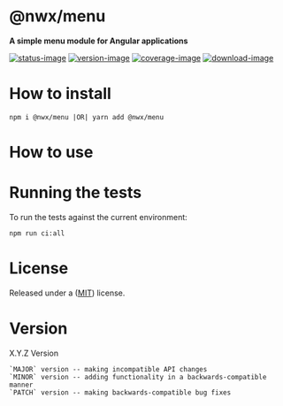 # @nwx/menu

**A simple menu module for Angular applications**

[![status-image]][status-link]
[![version-image]][version-link]
[![coverage-image]][coverage-link]
[![download-image]][download-link]

# How to install

    npm i @nwx/menu |OR| yarn add @nwx/menu

# How to use

# Running the tests

To run the tests against the current environment:

    npm run ci:all

# License

Released under a ([MIT](https://github.com/neekware/nwx-menu/blob/master/LICENSE)) license.

# Version

X.Y.Z Version

    `MAJOR` version -- making incompatible API changes
    `MINOR` version -- adding functionality in a backwards-compatible manner
    `PATCH` version -- making backwards-compatible bug fixes

[status-image]: https://secure.travis-ci.org/neekware/nwx-menu.png?branch=master
[status-link]: http://travis-ci.org/neekware/nwx-menu?branch=master
[version-image]: https://img.shields.io/npm/v/@nwx/menu.svg
[version-link]: https://www.npmjs.com/package/@nwx/menu
[coverage-image]: https://coveralls.io/repos/neekware/nwx-menu/badge.svg
[coverage-link]: https://coveralls.io/r/neekware/nwx-menu
[download-image]: https://img.shields.io/npm/dm/@nwx/menu.svg
[download-link]: https://www.npmjs.com/package/@nwx/menu
